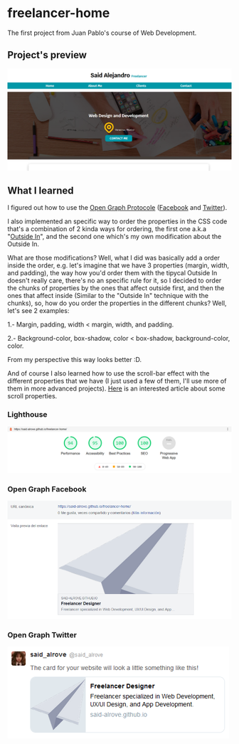# freelancer-home
The first project from Juan Pablo's course of Web Development.

## Project's preview
![](readme/screenshot.png)

## What I learned
I figured out how to use the [Open Graph Protocole](https://ogp.me/) ([Facebook](https://ahrefs.com/blog/open-graph-meta-tags/#:~:text=Open%20Graph%20meta%20tags%20are%20snippets%20of%20code,them%20in%20the%20%3Chead%3E%20section%20of%20a%20webpage.) and [Twitter](https://warfareplugins.com/open-graph-tags-twitter-cards-rich-pins/#:~:text=Twitter%20cards%20are%20pretty%20much%20exactly%20like%20Open,Cards%3A%20Title%2C%20description%2C%20thumbnail%2C%20and%20Twitter%20account%20attribution.)).

I also implemented an specific way to order the properties in the CSS code that's a combination of 2 kinda ways for ordering, the first one a.k.a "[Outside In](https://webdesign.tutsplus.com/articles/outside-in-ordering-css-properties-by-importance--cms-21685)", and the second one which's my own modification about the Outside In.

What are those modifications? Well, what I did was basically add a order inside the order, e.g. let's imagine that we have 3 properties (margin, width, and padding), the way how you'd order them with the tipycal Outside In doesn't really care, there's no an specific rule for it, so I decided to order the chunks of properties by the ones that affect outside first, and then the ones that affect inside (Similar to the "Outside In" technique with the chunks), so, how do you order the properties in the different chunks? Well, let's see 2 examples:

1.- Margin, padding, width < margin, width, and padding.

2.- Background-color, box-shadow, color < box-shadow, background-color, color.

From my perspective this way looks better :D.

And of course I also learned how to use the scroll-bar effect with the different properties that we have (I just used a few of them, I'll use more of them in more advanced projects). [Here](https://blog.logrocket.com/how-to-use-css-scroll-snap/#:~:text=How%20CSS%20Scroll%20Snap%20works.%20CSS%20Scroll%20Snap,%7B%20scroll-snap-type%3A%20%5B%20x%20%7C%20y%20%7C%20) is an interested article about some scroll properties.

### Lighthouse
![](readme/lighthouse.png)

### Open Graph Facebook
![](readme/facebook.png)

### Open Graph Twitter
![](readme/twitter.png)
